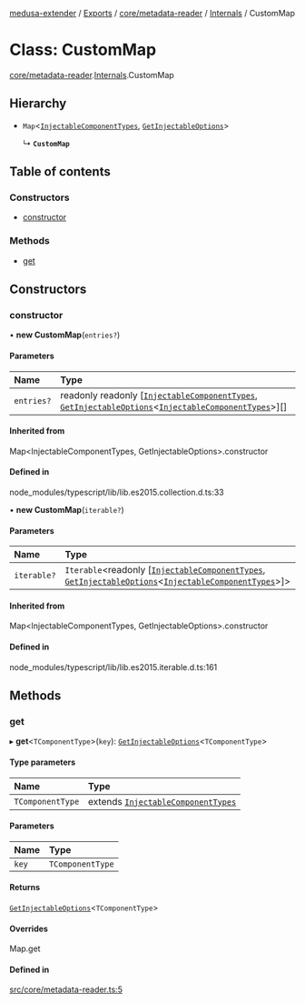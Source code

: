 [medusa-extender](../README.md) / [Exports](../modules.md) / [core/metadata-reader](../modules/core_metadata_reader.md) / [Internals](../modules/core_metadata_reader.Internals.md) / CustomMap

# Class: CustomMap

[core/metadata-reader](../modules/core_metadata_reader.md).[Internals](../modules/core_metadata_reader.Internals.md).CustomMap

## Hierarchy

- `Map`<[`InjectableComponentTypes`](../modules/core_types.md#injectablecomponenttypes), [`GetInjectableOptions`](../modules/core_types.md#getinjectableoptions)\>

  ↳ **`CustomMap`**

## Table of contents

### Constructors

- [constructor](core_metadata_reader.Internals.CustomMap.md#constructor)

### Methods

- [get](core_metadata_reader.Internals.CustomMap.md#get)

## Constructors

### constructor

• **new CustomMap**(`entries?`)

#### Parameters

| Name | Type |
| :------ | :------ |
| `entries?` | readonly readonly [[`InjectableComponentTypes`](../modules/core_types.md#injectablecomponenttypes), [`GetInjectableOptions`](../modules/core_types.md#getinjectableoptions)<[`InjectableComponentTypes`](../modules/core_types.md#injectablecomponenttypes)\>][] |

#### Inherited from

Map<InjectableComponentTypes, GetInjectableOptions\>.constructor

#### Defined in

node_modules/typescript/lib/lib.es2015.collection.d.ts:33

• **new CustomMap**(`iterable?`)

#### Parameters

| Name | Type |
| :------ | :------ |
| `iterable?` | `Iterable`<readonly [[`InjectableComponentTypes`](../modules/core_types.md#injectablecomponenttypes), [`GetInjectableOptions`](../modules/core_types.md#getinjectableoptions)<[`InjectableComponentTypes`](../modules/core_types.md#injectablecomponenttypes)\>]\> |

#### Inherited from

Map<InjectableComponentTypes, GetInjectableOptions\>.constructor

#### Defined in

node_modules/typescript/lib/lib.es2015.iterable.d.ts:161

## Methods

### get

▸ **get**<`TComponentType`\>(`key`): [`GetInjectableOptions`](../modules/core_types.md#getinjectableoptions)<`TComponentType`\>

#### Type parameters

| Name | Type |
| :------ | :------ |
| `TComponentType` | extends [`InjectableComponentTypes`](../modules/core_types.md#injectablecomponenttypes) |

#### Parameters

| Name | Type |
| :------ | :------ |
| `key` | `TComponentType` |

#### Returns

[`GetInjectableOptions`](../modules/core_types.md#getinjectableoptions)<`TComponentType`\>

#### Overrides

Map.get

#### Defined in

[src/core/metadata-reader.ts:5](https://github.com/adrien2p/medusa-extender/blob/6afd1c2/src/core/metadata-reader.ts#L5)
